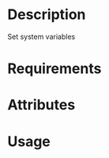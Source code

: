 Description
===========
Set system variables


Requirements
============

Attributes
==========

Usage
=====

